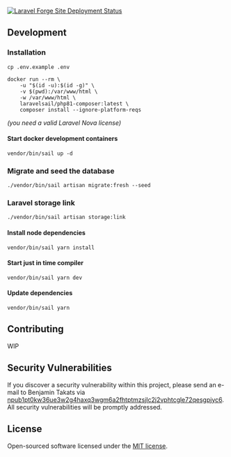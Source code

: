 [![Laravel Forge Site Deployment Status](https://img.shields.io/endpoint?url=https%3A%2F%2Fforge.laravel.com%2Fsite-badges%2Ff25a1151-9c87-4f14-9943-17d05fa736c9%3Fdate%3D1%26commit%3D1&style=plastic)](https://forge.laravel.com)

## Development

### Installation

```cp .env.example .env```

```
docker run --rm \
    -u "$(id -u):$(id -g)" \
    -v $(pwd):/var/www/html \
    -w /var/www/html \
    laravelsail/php81-composer:latest \
    composer install --ignore-platform-reqs
```
*(you need a valid Laravel Nova license)*

#### Start docker development containers

```vendor/bin/sail up -d```

### Migrate and seed the database

```./vendor/bin/sail artisan migrate:fresh --seed```

### Laravel storage link

```./vendor/bin/sail artisan storage:link```

#### Install node dependencies

```vendor/bin/sail yarn install```

#### Start just in time compiler

```vendor/bin/sail yarn dev```

#### Update dependencies

```vendor/bin/sail yarn```

## Contributing

WIP

## Security Vulnerabilities

If you discover a security vulnerability within this project, please send an e-mail to Benjamin Takats
via [npub1pt0kw36ue3w2g4haxq3wgm6a2fhtptmzsjlc2j2vphtcgle72qesgpjyc6](https://njump.me/npub1pt0kw36ue3w2g4haxq3wgm6a2fhtptmzsjlc2j2vphtcgle72qesgpjyc6). All security vulnerabilities will be promptly addressed.

## License

Open-sourced software licensed under the [MIT license](https://opensource.org/licenses/MIT).

